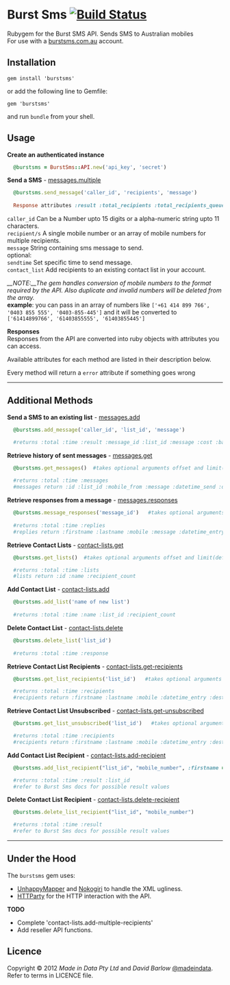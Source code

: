 # Burst Sms   [![Build Status](https://secure.travis-ci.org/madeindata/Burst-Sms.png?branch=master)](http://travis-ci.org/madeindata/Burst-Sms)

Rubygem for the Burst SMS API. Sends SMS to Australian mobiles  
For use with a [burstsms.com.au](http://burstsms.com.au) account.

Installation
------------

    gem install 'burstsms'

or add the following line to Gemfile:  

    gem 'burstsms'
 
and run `bundle` from your shell.

Usage
-----
**Create an authenticated instance**  

```ruby
  @burstsms = BurstSms::API.new('api_key', 'secret')
```

**Send a SMS** - [messages.multiple](http://burstsms.com/api-documentation/messages.multiple)  

```ruby
  @burstsms.send_message('caller_id', 'recipients', 'message')
  
  Response attributes :result :total_recipients :total_recipients_queued :message_id :contact_list_addition
```

  `caller_id` Can be a Number upto 15 digits or a alpha-numeric string upto 11 characters.  
  `recipient/s` A single mobile number or an array of mobile numbers for multiple recipients.  
  `message` String containing sms message to send.  
  optional:  
  `sendtime` Set specific time to send message.  
  `contact_list` Add recipients to an existing contact list in your account.
  
  *__NOTE:__The gem handles conversion of mobile numbers to the format required by the API. Also duplicate and invalid numbers will be deleted from the array.*  
  __example__: you can pass in an array of numbers like `['+61 414 899 766', '0403 855 555', '0403-855-445']` and it will be converted to `['61414899766', '61403855555', '61403855445']`
  
**Responses**    
  Responses from the API are converted into ruby objects with attributes you can access. 

  Available attributes for each method are listed in their description below.  

  Every method will return a `error` attribute if something goes wrong
  
------

Additional Methods  
------------------
  
**Send a SMS to an existing list** - [messages.add](http://burstsms.com/api-documentation/messages.add)  

```ruby
  @burstsms.add_message('caller_id', 'list_id', 'message')

  #returns :total :time :result :message_id :list_id :message :cost :balance :charge_error
```  
**Retrieve history of sent messages** - [messages.get](http://burstsms.com/api-documentation/messages.get)  

```ruby
  @burstsms.get_messages()  #takes optional arguments offset and limit(default is 50)
  
  #returns :total :time :messages
  #messages return :id :list_id :mobile_from :message :datetime_send :datetime_actioned :recipient_count :status :schedule
```     

**Retrieve responses from a message** - [messages.responses](http://burstsms.com/api-documentation/messages.responses)  

```ruby
  @burstsms.message_responses('message_id')   #takes optional arguments offset and limit(default is 50)  
  
  #returns :total :time :replies
  #replies return :firstname :lastname :mobile :message :datetime_entry_orig
```

**Retrieve Contact Lists** - [contact-lists.get](http://burstsms.com/api-documentation/contact-lists.get)  

```ruby
  @burstsms.get_lists()  #takes optional arguments offset and limit(default is 50) 

  #returns :total :time :lists
  #lists return :id :name :recipient_count
```

**Add Contact List** - [contact-lists.add](http://burstsms.com/api-documentation/contact-lists.add)  

```ruby
  @burstsms.add_list('name of new list')    
  
  #returns :total :time :name :list_id :recipient_count
```    

**Delete Contact List** - [contact-lists.delete](http://burstsms.com/api-documentation/contact-lists.delete)  

```ruby
  @burstsms.delete_list('list_id')  
  
  #returns :total :time :response  
```    

**Retrieve Contact List Recipients** - [contact-lists.get-recipients](http://burstsms.com/api-documentation/contact-lists.get-recipients)  

```ruby
  @burstsms.get_list_recipients('list_id')   #takes optional arguments offset and limit(default is 50)  

  #returns :total :time :recipients 
  #recipients return :firstname :lastname :mobile :datetime_entry :dest_country :bounce_count
```    

**Retrieve Contact List Unsubscribed** - [contact-lists.get-unsubscribed](http://burstsms.com/api-documentation/contact-lists.get-unsubscribed)  

```ruby
  @burstsms.get_list_unsubscribed('list_id')   #takes optional arguments offset and limit(default is 50)  

  #returns :total :time :recipients 
  #recipients return :firstname :lastname :mobile :datetime_entry :dest_country :bounce_count    
```    

**Add Contact List Recipient** - [contact-lists.add-recipient](http://burstsms.com/api-documentation/contact-lists.add-recipient)  

```ruby
  @burstsms.add_list_recipient("list_id", "mobile_number", :firstname => 'Bob', :lastname => 'Smith') #name fields optional    

  #returns :total :time :result :list_id
  #refer to Burst Sms docs for possible result values  
```    

**Delete Contact List Recipient** - [contact-lists.delete-recipient](http://burstsms.com/api-documentation/contact-lists.delete-recipient)  

```ruby
  @burstsms.delete_list_recipient("list_id", "mobile_number")    

  #returns :total :time :result
  #refer to Burst Sms docs for possible result values  
```

------

Under the Hood
--------------

The `burstsms` gem uses:

- [UnhappyMapper](https://github.com/burtlo/happymapper) and [Nokogiri](http://nokogiri.org/) to handle the XML ugliness.
- [HTTParty](https://github.com/jnunemaker/httparty) for the HTTP interaction with the API.

**TODO**

- Complete 'contact-lists.add-multiple-recipients'
- Add reseller API functions.

Licence
-------

Copyright &copy; 2012 *Made in Data Pty Ltd* and *David Barlow* [@madeindata](http://twitter.com/madeindata). Refer to terms in LICENCE file.